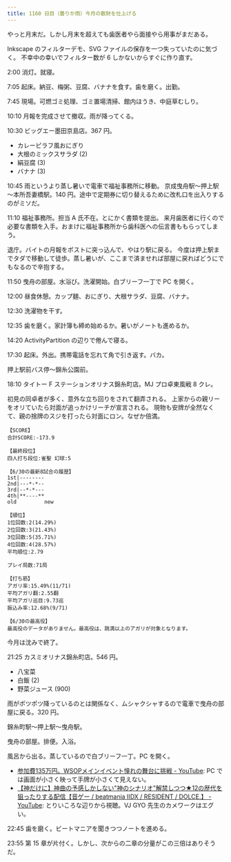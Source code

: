 ```yaml
---
title: 1160 日目（曇りか雨）今月の散財を仕上げる
---
```


やっと月末だ。しかし月末を超えても歯医者やら面接やら用事がまだある。

Inkscape のフィルターデモ、SVG ファイルの保存を一つ失っていたのに気づく。
不幸中の幸いでフィルター数が 6 しかないからすぐに作り直す。

2:00 消灯。就寝。

7:05 起床。納豆、梅粥、豆腐、バナナを食す。歯を磨く。出勤。

7:45 現場。可燃ゴミ処理、ゴミ置場清掃、館内ほうき、中庭草むしり。

10:10 月報を完成させて撤収。雨が降ってくる。

10:30 ビッグエー墨田京島店。367 円。

* カレーピラフ風おにぎり
* 大根のミックスサラダ (2)
* 絹豆腐 (3)
* バナナ (3)

10:45 雨というより蒸し暑いで電車で福祉事務所に移動。
京成曳舟駅～押上駅～本所吾妻橋駅。140 円。途中で定期券に切り替えるために改札口を出入りするのがミソだ。

11:10 福祉事務所。担当 A 氏不在。とにかく書類を提出。
来月歯医者に行くので必要な書類を入手。おまけに福祉事務所から歯科医への伝言書ももらってしまう。

退庁。バイトの月報をポストに突っ込んで、やはり駅に戻る。
今度は押上駅までタダで移動して徒歩。蒸し暑いが、ここまで済ませれば部屋に戻ればどうにでもなるので辛抱する。

11:50 曳舟の部屋。水浴び。洗濯開始。白ブリーフ一丁で PC を開く。

12:00 昼食休憩。カップ麺、おにぎり、大根サラダ、豆腐、バナナ。

12:30 洗濯物を干す。

12:35 歯を磨く。家計簿も締め始めるか。暑いがノートも進めるか。

14:20 ActivityPartition の辺りで倦んで寝る。

17:30 起床。外出。携帯電話を忘れて角で引き返す。バカ。

押上駅前バス停～錦糸公園前。

18:10 タイトー F ステーションオリナス錦糸町店。MJ プロ卓東風戦 8 クレ。

初見の同卓者が多く、意外な立ち回りをされて翻弄される。
上家からの親リーをオリていたら対面が追っかけリーチが宣言される。
現物も安牌が全然なくて、親の捨牌のスジを打ったら対面にロン。なぜか倍満。

```text
【SCORE】
合計SCORE:-173.9

【最終段位】
四人打ち段位:雀聖 幻球:5

【6/30の最新8試合の履歴】
1st|--------
2nd|---*-*--
3rd|--*-*---
4th|**----**
old         new

【順位】
1位回数:2(14.29%)
2位回数:3(21.43%)
3位回数:5(35.71%)
4位回数:4(28.57%)
平均順位:2.79

プレイ局数:71局

【打ち筋】
アガリ率:15.49%(11/71)
平均アガリ翻:2.55翻
平均アガリ巡目:9.73巡
振込み率:12.68%(9/71)

【6/30の最高役】
最高役のデータがありません。最高役は、跳満以上のアガリが対象となります。
```

今月は沈みで終了。

21:25 カスミオリナス錦糸町店。546 円。

* 八宝菜
* 白飯 (2)
* 野菜ジュース (900)

雨がポツポツ降っているのとは関係なく、ムシャクシャするので電車で曳舟の部屋に戻る。320 円。

錦糸町駅～押上駅～曳舟駅。

曳舟の部屋。排便。入浴。

風呂から出る。蒸しているので白ブリーフ一丁。PC を開く。

* [参加費135万円。WSOPメインイベント憧れの舞台に挑戦 - YouTube](https://www.youtube.com/watch?v=f85QzRfyDFg):
  PC では画面が小さく映って手牌が小さくて見えない。
* [【神だけに】神曲の予感しかしない"神のシナリオ"解禁しつつ★12の歴代を狙ったりする配信【音ゲー / beatmania IIDX / RESIDENT / DOLCE.】 - YouTube](https://www.youtube.com/watch?v=UvvkUJbbu54):
  とりいころな辺りから視聴。VJ GYO 先生のカメワークはエグい。

22:45 歯を磨く。ビートマニアを聞きつつノートを進める。

23:55 第 15 章が片付く。しかし、次からの二章の分量がこの三倍はありそうだ。
